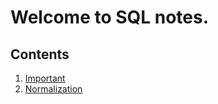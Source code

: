 # Welcome to SQL notes.

## Contents

1. [Important](important.md)
2. [Normalization](normalization.md)